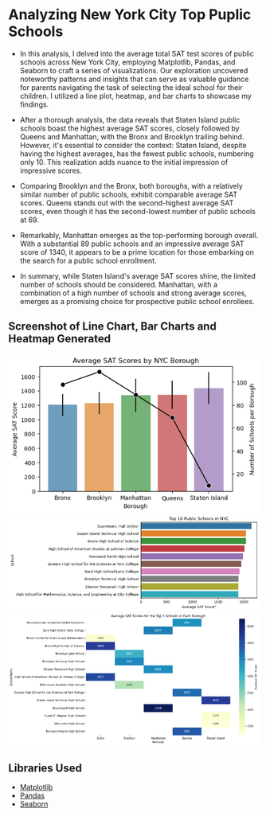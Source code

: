 # Analyzing New York City Top Puplic Schools

* In this analysis, I delved into the average total SAT test scores of public schools across New York City, employing Matplotlib, Pandas, and Seaborn to craft a series of visualizations. Our exploration uncovered noteworthy patterns and insights that can serve as valuable guidance for parents navigating the task of selecting the ideal school for their children. I utilized a line plot, heatmap, and bar charts to showcase my findings.

* After a thorough analysis, the data reveals that Staten Island public schools boast the highest average SAT scores, closely followed by Queens and Manhattan, with the Bronx and Brooklyn trailing behind. However, it's essential to consider the context: Staten Island, despite having the highest averages, has the fewest public schools, numbering only 10. This realization adds nuance to the initial impression of impressive scores.

* Comparing Brooklyn and the Bronx, both boroughs, with a relatively similar number of public schools, exhibit comparable average SAT scores. Queens stands out with the second-highest average SAT scores, even though it has the second-lowest number of public schools at 69.

* Remarkably, Manhattan emerges as the top-performing borough overall. With a substantial 89 public schools and an impressive average SAT score of 1340, it appears to be a prime location for those embarking on the search for a public school enrollment.

* In summary, while Staten Island's average SAT scores shine, the limited number of schools should be considered. Manhattan, with a combination of a high number of schools and strong average scores, emerges as a promising choice for prospective public school enrollees.


## Screenshot of Line Chart, Bar Charts and Heatmap Generated

![](/images/NYC_BC1.png)
![](/images/NYC_BC2.png)
![](/images/NYC_HM.png)

## Libraries Used
* [Matplotlib](https://matplotlib.org/stable/tutorials/index)
* [Pandas](https://pandas.pydata.org/)
* [Seaborn](https://seaborn.pydata.org/)
